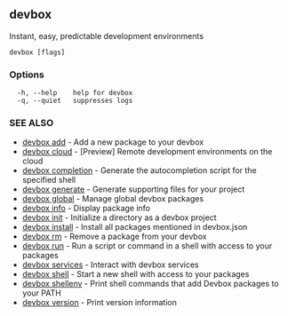 ## devbox

Instant, easy, predictable development environments

```
devbox [flags]
```

### Options

```
  -h, --help    help for devbox
  -q, --quiet   suppresses logs
```

### SEE ALSO

* [devbox add](devbox_add.md)	 - Add a new package to your devbox
* [devbox cloud](devbox_cloud.md)	 - [Preview] Remote development environments on the cloud
* [devbox completion](devbox_completion.md)	 - Generate the autocompletion script for the specified shell
* [devbox generate](devbox_generate.md)	 - Generate supporting files for your project
* [devbox global](devbox_global.md)	 - Manage global devbox packages
* [devbox info](devbox_info.md)	 - Display package info
* [devbox init](devbox_init.md)	 - Initialize a directory as a devbox project
* [devbox install](devbox_install.md)	 - Install all packages mentioned in devbox.json
* [devbox rm](devbox_rm.md)	 - Remove a package from your devbox
* [devbox run](devbox_run.md)	 - Run a script or command in a shell with access to your packages
* [devbox services](devbox_services.md)	 - Interact with devbox services
* [devbox shell](devbox_shell.md)	 - Start a new shell with access to your packages
* [devbox shellenv](devbox_shellenv.md)	 - Print shell commands that add Devbox packages to your PATH
* [devbox version](devbox_version.md)	 - Print version information

